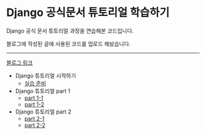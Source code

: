 # Django 공식문서 튜토리얼 학습하기

Django 공식 문서 튜토리얼 과정을 연습해본 코드입니다.<br>

블로그에 작성된 글에 사용된 코드를 업로드 해놨습니다.<br>

---

[블로그 링크](https://koggaeng.tistory.com/)

- Django 튜토리얼 시작하기<br>
  - [실습 준비](https://koggaeng.tistory.com/entry/Django-%ED%94%84%EB%A1%9C%EC%A0%9D%ED%8A%B8-1)
- Django 튜토리얼 part 1
  - [part 1-1](https://koggaeng.tistory.com/entry/Django-%EC%B2%AB-%EB%B2%88%EC%A7%B8-%EC%9E%A5%EA%B3%A0-%EC%95%B1-%EC%9E%91%EC%84%B1%ED%95%98%EA%B8%B0-part-1)
  - [part 1-2](https://koggaeng.tistory.com/entry/Django-%EC%B2%AB-%EB%B2%88%EC%A7%B8-%EC%9E%A5%EA%B3%A0-%EC%95%B1-%EC%9E%91%EC%84%B1%ED%95%98%EA%B8%B0-part-1-2)
- Django 튜토리얼 part 2
  - [part 2-1](https://koggaeng.tistory.com/entry/Django-%EC%B2%AB-%EB%B2%88%EC%A7%B8-%EC%9E%A5%EA%B3%A0-%EC%95%B1-%EC%9E%91%EC%84%B1%ED%95%98%EA%B8%B0-part-2-1)
  - [part 2-2](https://koggaeng.tistory.com/entry/Django-%EC%B2%AB-%EB%B2%88%EC%A7%B8-%EC%9E%A5%EA%B3%A0-%EC%95%B1-%EC%9E%91%EC%84%B1%ED%95%98%EA%B8%B0-part-2-2)
